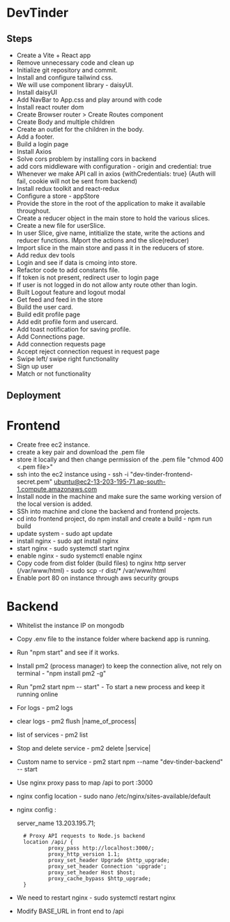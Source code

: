 # DevTinder

## Steps

- Create a Vite + React app
- Remove unnecessary code and clean up
- Initialize git repository and commit.
- Install and configure tailwind css.
- We will use component library - daisyUI.
- Install daisyUI
- Add NavBar to App.css and play around with code
- Install react router dom
- Create Browser router > Create Routes component
- Create Body and multiple children
- Create an outlet for the children in the body.
- Add a footer.
- Build a login page
- Install Axios
- Solve cors problem by installing cors in backend
- add cors middleware with configuration - origin and credential: true
- Whenever we make API call in axios {withCredentials: true} (Auth will fail, cookie will not be sent from backend)
- Install redux toolkit and react-redux
- Configure a store - appStore
- Provide the store in the root of the application to make it available throughout.
- Create a reducer object in the main store to hold the various slices.
- Create a new file for userSlice.
- In user Slice, give name, intitialize the state, write the actions and reducer functions. IMport the actions and the slice(reducer)
- Import slice in the main store and pass it in the reducers of store.
- Add redux dev tools
- Login and see if data is cmoing into store.
- Refactor code to add constants file.
- If token is not present, redirect user to login page
- If user is not logged in do not allow anty route other than login.
- Built Logout feature and logout modal
- Get feed and feed in the store
- Build the user card.
- Build edit profile page
- Add edit profile form and usercard.
- Add toast notification for saving profile.
- Add Connections page.
- Add connection requests page
- Accept reject connection request in request page
- Swipe left/ swipe right functionality
- Sign up user
- Match or not functionality

## Deployment

# Frontend

- Create free ec2 instance.
- create a key pair and download the .pem file
- store it locally and then change permission of the .pem file "chmod 400 <.pem file>"
- ssh into the ec2 instance using - ssh -i "dev-tinder-frontend-secret.pem" ubuntu@ec2-13-203-195-71.ap-south-1.compute.amazonaws.com
- Install node in the machine and make sure the same working version of the local version is added.
- SSh into machine and clone the backend and frontend projects.
- cd into frontend project, do npm install and create a build - npm run build
- update system - sudo apt update
- install nginx - sudo apt install nginx
- start nginx - sudo systemctl start nginx
- enable nginx - sudo systemctl enable nginx
- Copy code from dist folder (build files) to nginx http server (/var/www/html) - sudo scp -r dist/\* /var/www/html
- Enable port 80 on instance through aws security groups

# Backend

- Whitelist the instance IP on mongodb
- Copy .env file to the instance folder where backend app is running.
- Run "npm start" and see if it works.
- Install pm2 (process manager) to keep the connection alive, not rely on terminal - "npm install pm2 -g"
- Run "pm2 start npm -- start" - To start a new process and keep it running online
- For logs - pm2 logs
- clear logs - pm2 flush |name_of_process|
- list of services - pm2 list
- Stop and delete service - pm2 delete |service|
- Custom name to service - pm2 start npm --name "dev-tinder-backend" -- start
- Use nginx proxy pass to map /api to port :3000
- nginx config location - sudo nano /etc/nginx/sites-available/default

- nginx config :

  server_name 13.203.195.71;

        # Proxy API requests to Node.js backend
        location /api/ {
                proxy_pass http://localhost:3000/;
                proxy_http_version 1.1;
                proxy_set_header Upgrade $http_upgrade;
                proxy_set_header Connection 'upgrade';
                proxy_set_header Host $host;
                proxy_cache_bypass $http_upgrade;
        }

- We need to restart nginx - sudo systemctl restart nginx
- Modify BASE_URL in front end to /api
